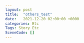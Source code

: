 ```yaml
---
layout: post
title:  "others_test"
date:   2021-12-20 02:00:00 +0000
categories: Etc
Tags: Story Etc
SceneCode: []
---
```

